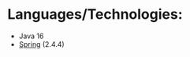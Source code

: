 # Languages/Technologies:

- Java 16
- [Spring](https://mvnrepository.com/artifact/org.springframework) (2.4.4)
